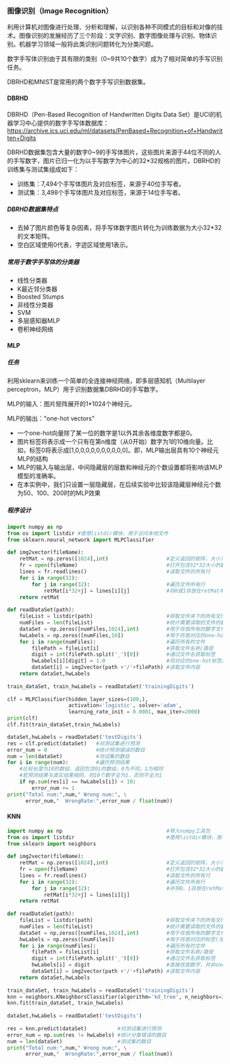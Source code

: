 ### 图像识别（Image Recognition）
利用计算机对图像进行处理、分析和理解，以识别各种不同模式的目标和对像的技术。图像识别的发展经历了三个阶段：文字识别、数字图像处理与识别、物体识别。机器学习领域一般将此类识别问题转化为分类问题。

数字手写体识别由于其有限的类别（0~9共10个数字）成为了相对简单的手写识别任务。

DBRHD和MNIST是常用的两个数字手写识别数据集。

#### DBRHD
DBRHD（Pen-Based Recognition of Handwritten Digits Data Set）是UCI的机器学习中心提供的数字手写体数据库：https://archive.ics.uci.edu/ml/datasets/PenBased+Recognition+of+Handwritten+Digits

DBRHD数据集包含大量的数字0~9的手写体图片，这些图片来源于44位不同的人的手写数字，图片已归一化为以手写数字为中心的32*32规格的图片。DBRHD的训练集与测试集组成如下：
* 训练集：7,494个手写体图片及对应标签，来源于40位手写者。
* 测试集：3,498个手写体图片及对应标签，来源于14位手写者。

##### DBRHD数据集特点
* 去掉了图片颜色等复杂因素，将手写体数字图片转化为训练数据为大小32*32的文本矩阵。
* 空白区域使用0代表，字迹区域使用1表示。

##### 常用于数字手写体的分类器
* 线性分类器 
* K最近邻分类器
* Boosted Stumps 
* 非线性分类器
* SVM 
* 多层感知器MLP
* 卷积神经网络

#### MLP
##### 任务
利用sklearn来训练一个简单的全连接神经网络，即多层感知机（Multilayer perceptron，MLP）用于识别数据集DBRHD的手写数字。

MLP的输入：图片矩阵展开的1*1024个神经元。

MLP的输出："one-hot vectors"

* 一个one-hot向量除了某一位的数字是1以外其余各维度数字都是0。
* 图片标签将表示成一个只有在第n维度（从0开始）数字为1的10维向量。比如，标签0将表示成[1,0,0,0,0,0,0,0,0,0,0]。即，MLP输出层具有10个神经元
MLP的结构
* MLP的输入与输出层，中间隐藏层的层数和神经元的个数设置都将影响该MLP模型的准确率。
* 在本实例中，我们只设置一层隐藏层，在后续实验中比较该隐藏层神经元个数为50、100、200时的MLP效果
##### 程序设计
```python
import numpy as np  
from os import listdir #使用listdir模块，用于访问本地文件
from sklearn.neural_network import MLPClassifier 
 
def img2vector(fileName):    
    retMat = np.zeros([1024],int)                   #定义返回的矩阵，大小为1*1024
    fr = open(fileName)                             #打开包含32*32大小的数字文件 
    lines = fr.readlines()                          #读取文件的所有行
    for i in range(32):           
        for j in range(32):                         #遍历文件所有行     
            retMat[i*32+j] = lines[i][j]            #将0或1存放在retMat中  
    return retMat
 
def readDataSet(path):    
    fileList = listdir(path)                        #获取文件夹下的所有文件 
    numFiles = len(fileList)                        #统计需要读取的文件的数目
    dataSet = np.zeros([numFiles,1024],int)         #用于存放所有的数字文件
    hwLabels = np.zeros([numFiles,10])              #用于存放对应的one-hot标签
    for i in range(numFiles):                       #遍历所有的文件
        filePath = fileList[i]                      #获取文件名称/路径      
        digit = int(filePath.split('_')[0])         #通过文件名获取标签      
        hwLabels[i][digit] = 1.0                    #将对应的one-hot标签置1
        dataSet[i] = img2vector(path +'/'+filePath) #读取文件内容   
    return dataSet,hwLabels
 
train_dataSet, train_hwLabels = readDataSet('trainingDigits')
 
clf = MLPClassifier(hidden_layer_sizes=(100,),
                    activation='logistic', solver='adam',
                    learning_rate_init = 0.0001, max_iter=2000)
print(clf)
clf.fit(train_dataSet,train_hwLabels)

dataSet,hwLabels = readDataSet('testDigits')
res = clf.predict(dataSet)   #对测试集进行预测
error_num = 0                #统计预测错误的数目
num = len(dataSet)           #测试集的数目
for i in range(num):         #遍历预测结果
    #比较长度为10的数组，返回包含01的数组，0为不同，1为相同
    #若预测结果与真实结果相同，则10个数字全为1，否则不全为1
    if np.sum(res[i] == hwLabels[i]) < 10: 
        error_num += 1                     
print("Total num:",num," Wrong num:", \
      error_num,"  WrongRate:",error_num / float(num))
```

#### KNN
```python
import numpy as np                                  #导入numpy工具包
from os import listdir                              #使用listdir模块，用于访问本地文件
from sklearn import neighbors
 
def img2vector(fileName):    
    retMat = np.zeros([1024],int)                   #定义返回的矩阵，大小为1*1024
    fr = open(fileName)                             #打开包含32*32大小的数字文件 
    lines = fr.readlines()                          #读取文件的所有行
    for i in range(32):                             #遍历文件所有行
        for j in range(32):                         #并将0、1存放在retMat中     
            retMat[i*32+j] = lines[i][j]    
    return retMat
 
def readDataSet(path):    
    fileList = listdir(path)                        #获取文件夹下的所有文件 
    numFiles = len(fileList)                        #统计需要读取的文件的数目
    dataSet = np.zeros([numFiles,1024],int)         #用于存放所有的数字文件
    hwLabels = np.zeros([numFiles])                 #用于存放对应的标签(与神经网络的不同)
    for i in range(numFiles):                       #遍历所有的文件
        filePath = fileList[i]                      #获取文件名称/路径   
        digit = int(filePath.split('_')[0])         #通过文件名获取标签     
        hwLabels[i] = digit                         #直接存放数字，并非one-hot向量
        dataSet[i] = img2vector(path +'/'+filePath) #读取文件内容 
    return dataSet,hwLabels
 
train_dataSet, train_hwLabels = readDataSet('trainingDigits')
knn = neighbors.KNeighborsClassifier(algorithm='kd_tree', n_neighbors=3)
knn.fit(train_dataSet, train_hwLabels)
 
dataSet,hwLabels = readDataSet('testDigits')
 
res = knn.predict(dataSet)          #对测试集进行预测
error_num = np.sum(res != hwLabels) #统计分类错误的数目
num = len(dataSet)                  #测试集的数目
print("Total num:",num," Wrong num:", \
      error_num,"  WrongRate:",error_num / float(num))
```
